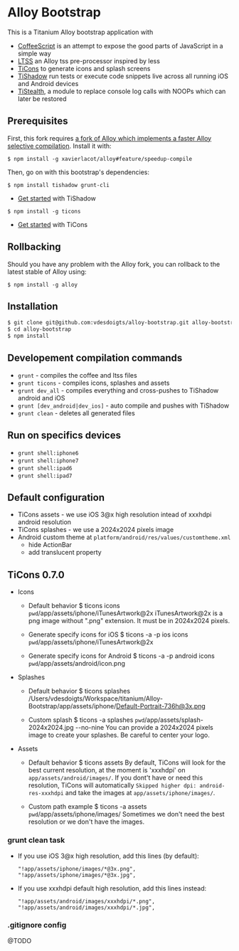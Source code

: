 # Alloy Bootstrap


This is a Titanium Alloy bootstrap application with
 * [CoffeeScript](http://coffeescript.org/) is an attempt to expose the good parts of JavaScript in a simple way
 * [LTSS](https://github.com/dbankier/ltss) an Alloy tss pre-processor inspired by less
 * [TiCons](https://github.com/fokkezb/ticons-cli) to generate icons and splash screens
 * [TiShadow](https://github.com/dbankier/TiShadow) run tests or execute code snippets live across all running iOS and Android devices
 * [TiStealth](https://github.com/fokkezb/ti-stealth), a module to replace console log calls with NOOPs which can later be restored


## Prerequisites

First, this fork requires [a fork of Alloy which implements a faster Alloy selective compilation](https://github.com/xavierlacot/alloy/tree/feature/speedup-compile). Install it with:

```
$ npm install -g xavierlacot/alloy#feature/speedup-compile
```
Then, go on with this bootstrap's dependencies:

```
$ npm install tishadow grunt-cli
```
 * [Get started](http://tishadow.yydigital.com/getting%20started) with TiShadow
```
$ npm install -g ticons
```
 * [Get started](https://github.com/fokkezb/ticons-cli) with TiCons


## Rollbacking

Should you have any problem with the Alloy fork, you can rollback to the latest stable of Alloy using:

```
$ npm install -g alloy
```

## Installation

```sh
$ git clone git@github.com:vdesdoigts/alloy-bootstrap.git alloy-bootstrap
$ cd alloy-bootstrap
$ npm install
```

## Developement compilation commands

 * `grunt` - compiles the coffee and ltss files
 * `grunt ticons` - compiles icons, splashes and assets
 * `grunt dev_all` - compiles everything and cross-pushes to TiShadow android and iOS
 * `grunt [dev_android|dev_ios]` - auto compile and pushes with TiShadow
 * `grunt clean` - deletes all generated files

## Run on specifics devices

 * `grunt shell:iphone6`
 * `grunt shell:iphone7`
 * `grunt shell:ipad6`
 * `grunt shell:ipad7`


## Default configuration
 * TiCons assets - we use iOS 3@x high resolution intead of xxxhdpi android resolution
 * TiCons splashes - we use a 2024x2024 pixels image
 * Android custom theme at `platform/android/res/values/customtheme.xml`
    * hide ActionBar
    * add translucent property

## TiCons 0.7.0

 * Icons

    * Default behavior
    $ ticons icons
    `pwd`/app/assets/iphone/iTunesArtwork@2x
    iTunesArtwork@2x is a png image without ".png" extension. It must be in 2024x2024 pixels.

    * Generate specify icons for iOS
    $ ticons -a -p ios icons `pwd`/app/assets/iphone/iTunesArtwork@2x

    * Generate specify icons for Android
    $ ticons -a -p android icons `pwd`/app/assets/android/icon.png


 * Splashes

    * Default behavior
    $ ticons splashes
    /Users/vdesdoigts/Workspace/titanium/Alloy-Bootstrap/app/assets/iphone/Default-Portrait-736h@3x.png

    * Custom splash
    $ ticons -a splashes `pwd`/app/assets/splash-2024x2024.jpg --no-nine
    You can provide a 2024x2024 pixels image to create your splashes. Be careful to center your logo.


 * Assets

    * Default behavior
    $ ticons assets
    By default, TiCons will look for the best current resolution, at the moment is 'xxxhdpi' on `app/assets/android/images/`.
    If you dont't have or need this resolution, TiCons will automatically `Skipped higher dpi: android-res-xxxhdpi` and take the images at `app/assets/iphone/images/`.

    * Custom path example
    $ ticons -a assets `pwd`/app/assets/iphone/images/
    Sometimes we don't need the best resolution or we don't have the images.

### grunt clean task

 * If you use iOS 3@x high resolution, add this lines (by default):

    ```
    "!app/assets/iphone/images/*@3x.png",
    "!app/assets/iphone/images/*@3x.jpg",
    ```
 * If you use xxxhdpi default high resolution, add this lines instead:

    ```
    "!app/assets/android/images/xxxhdpi/*.png",
    "!app/assets/android/images/xxxhdpi/*.jpg",
    ```


### .gitignore config
@TODO

